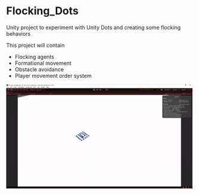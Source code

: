 # Flocking_Dots
Unity project to experiment with Unity Dots and creating some flocking behaviors

This project will contain

- Flocking agents
- Formational movement
- Obstacle avoidance
- Player movement order system

<img align="center" src="https://github.com/NWagter/Flocking_Dots/blob/main/Gifs/SimpleFormation_01.gif" width="500"/>
